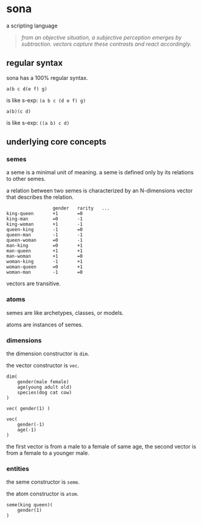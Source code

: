 


# sona

a scripting language

> *from an objective situation, a subjective perception emerges by subtraction. vectors capture these contrasts and react accordingly.*



## regular syntax

sona has a 100% regular syntax.

```
a(b c d(e f) g)
```

is like s-exp: `(a b c (d e f) g)`

```
a(b)(c d)
```

is like s-exp: `((a b) c d)`



## underlying core concepts

### semes

a seme is a minimal unit of meaning. a seme is defined only by its relations to other semes.

a relation between two semes is characterized by an N-dimensions vector that describes the relation.

```
                 gender   rarity   ...
king-queen       +1       =0
king-man         =0       -1
king-woman       +1       -1
queen-king       -1       =0
queen-man        -1       -1
queen-woman      =0       -1
man-king         =0       +1
man-queen        +1       +1
man-woman        +1       =0
woman-king       -1       +1
woman-queen      =0       +1
woman-man        -1       =0
```

vectors are transitive.



### atoms

semes are like archetypes, classes, or models.

atoms are instances of semes.



### dimensions

the dimension constructor is `dim`.

the vector constructor is `vec`.

```
dim(
    gender(male female)
    age(young adult old)
    species(dog cat cow)
)

vec( gender(1) )

vec(
    gender(-1)
    age(-1)
)
```

the first vector is from a male to a female of same age, the second vector is from a female to a younger male.



### entities

the seme constructor is `seme`.

the atom constructor is `atom`.


```
seme(king queen)(
    gender(1)
)
```



